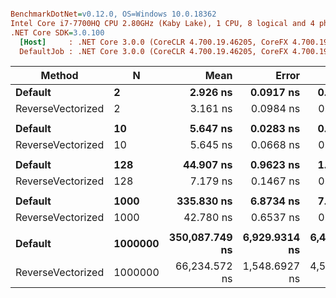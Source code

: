 ``` ini

BenchmarkDotNet=v0.12.0, OS=Windows 10.0.18362
Intel Core i7-7700HQ CPU 2.80GHz (Kaby Lake), 1 CPU, 8 logical and 4 physical cores
.NET Core SDK=3.0.100
  [Host]     : .NET Core 3.0.0 (CoreCLR 4.700.19.46205, CoreFX 4.700.19.46214), X64 RyuJIT
  DefaultJob : .NET Core 3.0.0 (CoreCLR 4.700.19.46205, CoreFX 4.700.19.46214), X64 RyuJIT


```
|            Method |       N |           Mean |         Error |        StdDev | Ratio | RatioSD |
|------------------ |-------- |---------------:|--------------:|--------------:|------:|--------:|
|           **Default** |       **2** |       **2.926 ns** |     **0.0917 ns** |     **0.0813 ns** |  **1.00** |    **0.00** |
| ReverseVectorized |       2 |       3.161 ns |     0.0984 ns |     0.1053 ns |  1.09 |    0.05 |
|                   |         |                |               |               |       |         |
|           **Default** |      **10** |       **5.647 ns** |     **0.0283 ns** |     **0.0265 ns** |  **1.00** |    **0.00** |
| ReverseVectorized |      10 |       5.645 ns |     0.0668 ns |     0.0592 ns |  1.00 |    0.01 |
|                   |         |                |               |               |       |         |
|           **Default** |     **128** |      **44.907 ns** |     **0.9623 ns** |     **1.3801 ns** |  **1.00** |    **0.00** |
| ReverseVectorized |     128 |       7.179 ns |     0.1467 ns |     0.1373 ns |  0.16 |    0.01 |
|                   |         |                |               |               |       |         |
|           **Default** |    **1000** |     **335.830 ns** |     **6.8734 ns** |     **7.0584 ns** |  **1.00** |    **0.00** |
| ReverseVectorized |    1000 |      42.780 ns |     0.6537 ns |     0.5458 ns |  0.13 |    0.00 |
|                   |         |                |               |               |       |         |
|           **Default** | **1000000** | **350,087.749 ns** | **6,929.9314 ns** | **6,482.2621 ns** |  **1.00** |    **0.00** |
| ReverseVectorized | 1000000 |  66,234.572 ns | 1,548.6927 ns | 4,517.6092 ns |  0.19 |    0.01 |

